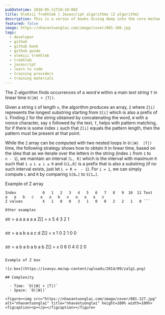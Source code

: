 ```yaml
---
pubDatetime: 2018-05-11T10:10:00Z
title: Oleksii Trekhleb | Javascript algorithms (Z algorithm)
description: This is a series of books diving deep into the core mechanisms of the JavaScript language.
featured: false
image: https://nhavantuonglai.com/image/cover/001-106.jpg
tags:
  - developer
  - github
  - github book
  - github guide
  - oleksii trekhleb
  - trekhleb
  - javascript
  - learn to code
  - training providers
  - training materials
---
```


The Z-algorithm finds occurrences of a _word_ `W` within a main _text string_ `T` in linear time `O(|W| + |T|)`.

Given a string `S` of length `n`, the algorithm produces an array, `Z` where `Z[i]` represents the longest substring starting from `S[i]` which is also a prefix of `S`. Finding
`Z` for the string obtained by concatenating the word, `W` with a nonce character, say `$` followed by the text, `T`,
helps with pattern matching, for if there is some index `i`
such that `Z[i]` equals the pattern length, then the pattern
must be present at that point.

While the `Z` array can be computed with two nested loops in `O(|W|  |T|)` time, the
following strategy shows how to obtain it in linear time, based on the idea that as we iterate over the letters in the string (index `i` from `1` to `n - 1`), we maintain an interval `[L, R]`
which is the interval with maximum `R` such that `1 ≤ L ≤ i ≤ R` and `S[L…R]` is a prefix that is also a substring (if no such interval exists, just let `L = R =  - 1`). For `i = 1`, we can simply compute `L` and `R` by comparing `S[0…]` to `S[1…]`.

Example of Z array

```
Index            0   1   2   3   4   5   6   7   8   9  10  11 Text             a   a   b   c   a   a   b   x   a   a   a   z
Z values         X   1   0   0   3   1   0   0   2   2   1   0 ```

Other examples

```
str =  a a a a a a
Z[] =  x 5 4 3 2 1
```

```
str =  a a b a a c d
Z[] =  x 1 0 2 1 0 0
```

```
str =  a b a b a b a b
Z[] =  x 0 6 0 4 0 2 0
```

Example of Z box

![z-box](https://ivanyu.me/wp-content/uploads/2014/09/zalg1.png)

## Complexity

  - Time: `O(|W| + |T|)`
  - Space: `O(|W|)`

<figure><img src="https://nhavantuonglai.com/image/cover/001-127.jpg" alt="nhavantuonglai" title="nhavantuonglai" height=100% width=100%><figcaption><p></p></figcaption></figure>